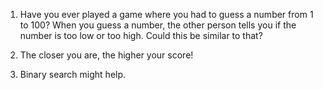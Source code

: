 1. Have you ever played a game where you had to guess a number from $1$ to $100$? When you guess a number, the other person tells you if the number is too low or too high. Could this be similar to that?

2. The closer you are, the higher your score!

3. Binary search might help.
